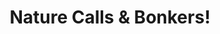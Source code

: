 ---
title: "Nature Calls & Bonkers!"
url: /west-lebanon/nature-calls-und-bonkers/
shop: Spielzeug
---